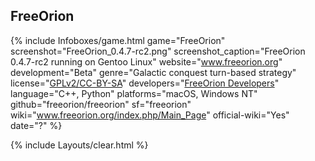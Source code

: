 ## FreeOrion
{% include Infoboxes/game.html game="FreeOrion" screenshot="FreeOrion_0.4.7-rc2.png" screenshot_caption="FreeOrion 0.4.7-rc2 running on Gentoo Linux" website="<a href='http://www.freeorion.org' link='_blank'>www.freeorion.org</a>" development="Beta" genre="Galactic conquest turn-based strategy" license="<a href='https://github.com/freeorion/freeorion/blob/master/README.md' link='_blank'>GPLv2/CC-BY-SA</a>" developers="<a href='https://github.com/freeorion/freeorion/graphs/contributors' link='_blank'>FreeOrion Developers</a>" language="C++, Python" platforms="macOS, Windows NT" github="freeorion/freeorion" sf="freeorion" wiki="<a href='http://www.freeorion.org/index.php/Main_Page' link='_blank'>www.freeorion.org/index.php/Main_Page</a>" official-wiki="Yes" date="?" %}

{% include Layouts/clear.html %}
